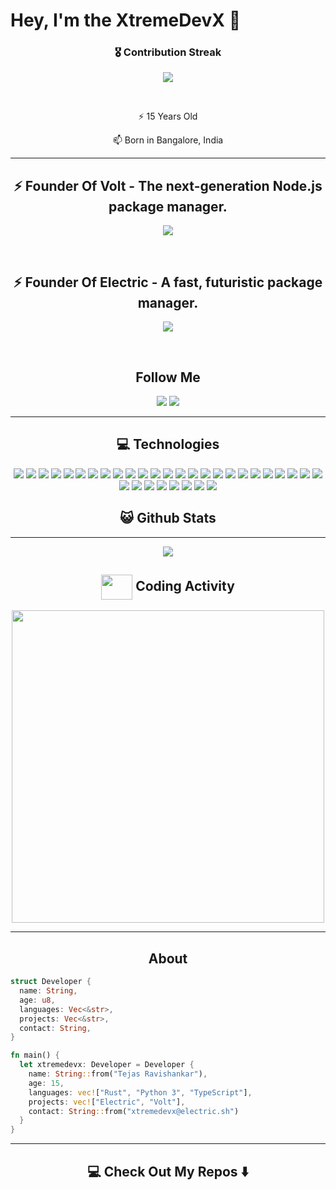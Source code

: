 # Hey, I'm the XtremeDevX 👋


<h3 align="center">🎖 Contribution Streak</h3>

<p align="center">
  <a href="https://gh-contribution-stats.herokuapp.com/?user=XtremeDevX">
    <img src="https://gh-contribution-stats.herokuapp.com/?user=XtremeDevX&theme=dark"/>
  </a> 
</p>
<br>
<p align="center"> 
⚡  15 Years Old
</p>

<p align="center"> 
📫   Born in Bangalore, India
</p>

<hr>

<h2 align="center"> ⚡ Founder Of Volt - The next-generation Node.js package manager. </h2>
<p align="center">
<img src="https://github-readme-stats.vercel.app/api/pin/?username=voltpkg&repo=volt" />
</p>
<br>

<h2 align="center"> ⚡ Founder Of Electric - A fast, futuristic package manager. </h2>

<p align="center">
<img src="https://github-readme-stats.vercel.app/api/pin/?username=electric-package-manager&repo=electric" />
</p>
<br>




<h2 align="center"> Follow Me </h2>

<p align="center">
<img src="https://img.shields.io/badge/-GitHub-181717?style=flat-square&logo=github&logoColor=white&link=https://github.com/xtremedevx">

<img src="https://img.shields.io/badge/-xtremedevx@gmail.com-c14438?style=flat-square&logo=Gmail&logoColor=white&link=mailto:xtremedevx@electric.sh">


</p>
<hr>

<h2 align="center"> 💻 Technologies </h2>

<p align="center">
  
<img src="https://img.shields.io/badge/-Python-black?style=flat-square&logo=python">
<img src="https://img.shields.io/badge/-Rust-black?style=flat-square&logo=rust">
<img src="https://img.shields.io/badge/-flutter-black?style=flat-square&logo=flutter">
<img src="https://img.shields.io/badge/-dart-black?style=flat-square&logo=dart">
<img src="https://img.shields.io/badge/-Git-black?style=flat-square&logo=git">
<img src="https://img.shields.io/badge/-GitHub-black?style=flat-square&logo=github">
<img src="https://img.shields.io/badge/-GitLab-black?style=flat-square&logo=gitlab">
<img src="https://img.shields.io/badge/-MongoDB-black?style=flat-square&logo=mongodb">
<img src="https://img.shields.io/badge/-Firebase-black?style=flat-square&logo=firebase">
<img src="https://img.shields.io/badge/-Realm-black?style=flat-square&logo=realm">
<img src="https://img.shields.io/badge/-Swift-black?style=flat-square&logo=swift">
<img src="https://img.shields.io/badge/-XCode-black?style=flat-square&logo=xcode">
<img src="https://img.shields.io/badge/-iOS-black?style=flat-square&logo=ios">
<img src="https://img.shields.io/badge/-HTML5-black?style=flat-square&logo=html5&logoColor=white">
<img src="https://img.shields.io/badge/-CSS3-black?style=flat-square&logo=css3">
<img src="https://img.shields.io/badge/-SCSS-black?style=flat-square&logo=sass">
<img src="https://img.shields.io/badge/-Bootstrap-black?style=flat-square&logo=bootstrap">
<img src="https://img.shields.io/badge/-React-black?style=flat-square&logo=react">
<img src=https://img.shields.io/badge/-Next.js-black?style=flat-square&logo=Next.js>
<img src="https://img.shields.io/badge/-TypeScript-black?style=flat-square&logo=typescript">
<img src="https://img.shields.io/badge/-JavaScript-black?style=flat-square&logo=javascript">
<img src=https://img.shields.io/badge/-Node.js-black?style=flat-square&logo=Node.js>
<img src="https://img.shields.io/badge/-Electron-black?style=flat-square&logo=electron">
<img src="https://img.shields.io/badge/-JQuery-black?style=flat-square&logo=jquery">
<img src="https://img.shields.io/badge/-Android-black?style=flat-square&logo=android">
<img src="https://img.shields.io/badge/-JSON-black?style=flat-square&logo=json">
<img src="https://img.shields.io/badge/-Powershell-black?style=flat-square&logo=powershell">
<img src="https://img.shields.io/badge/-Express-black?style=flat-square&logo=express">
<img src="https://img.shields.io/badge/-Flask-black?style=flat-square&logo=flask">
<img src="https://img.shields.io/badge/-Npm-black?style=flat-square&logo=npm">
<img src="https://img.shields.io/badge/-Yarn-black?style=flat-square&logo=yarn">
<img src="https://img.shields.io/badge/-Discord-black?style=flat-square&logo=discord">
<img src="https://img.shields.io/badge/-C++-black?style=flat-square&logo=C++">

</p>

<h2 align="center"> 😺 Github Stats </h2>

<hr>

<p align="center">
  
<img src="https://github-readme-stats.vercel.app/api?username=XtremeDevX&count_private=true&show_icons=true&theme=dracula&include_all_commits=true&hide_title=true">

<br>

## <div align="center"><img align="center" height="40px" width="50px" src="https://img.icons8.com/nolan/64/activity-feed.png"/><span align="center"> Coding Activity</span></div>
<p align="center">
  <img width="500px" src="https://github-readme-stats.vercel.app/api/wakatime?username=XtremeDevX&theme=radical&hide_title=true" />
</p>

<hr>

<h2 align="center">About</h2>

```rust
struct Developer {
  name: String,
  age: u8,
  languages: Vec<&str>,
  projects: Vec<&str>,
  contact: String,
}

fn main() {
  let xtremedevx: Developer = Developer {
    name: String::from("Tejas Ravishankar"),
    age: 15,
    languages: vec!["Rust", "Python 3", "TypeScript"],
    projects: vec!["Electric", "Volt"],
    contact: String::from("xtremedevx@electric.sh")
  }
}
```

<hr>

<h2  align="center">💻 Check Out My Repos ⬇️ </h2>
